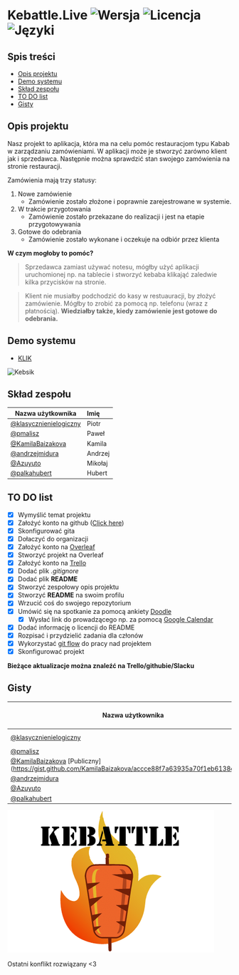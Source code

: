 # Kebattle.Live ![Wersja](https://github.com/AGH-Narzedzia-Informatyczne/Kebattle.Live/blob/master/Obrazki/version.PNG) ![Licencja](https://github.com/AGH-Narzedzia-Informatyczne/Kebattle.Live/blob/master/Obrazki/license.PNG) ![Języki](https://github.com/AGH-Narzedzia-Informatyczne/Kebattle.Live/blob/master/Obrazki/lang.PNG)

## Spis treści

* [Opis projektu](#opis-projektu)
* [Demo systemu](#demo-systemu)
* [Skład zespołu](#skład-zespołu)
* [TO DO list](#to-do-list)
* [Gisty](#gisty)

## Opis projektu

Nasz projekt to aplikacja, która ma na celu pomóc restauracjom typu Kabab w zarządzaniu zamówieniami. W aplikacji może je stworzyć zarówno klient jak i sprzedawca. Następnie można sprawdzić stan swojego zamówienia na stronie restauracji.

Zamówienia mają trzy statusy:
1. Nowe zamówienie
   - Zamówienie zostało złożone i poprawnie zarejestrowane w systemie. 
2. W trakcie przygotowania
   - Zamówienie zostało przekazane do realizacji i jest na etapie przygotowywania
3. Gotowe do odebrania
   - Zamówienie zostało wykonane i oczekuje na odbiór przez klienta

**W czym mogłoby to pomóc?**
> Sprzedawca zamiast używać notesu, mógłby użyć aplikacji uruchomionej np. na tablecie i stworzyć kebaba klikająć zaledwie kilka przycisków na stronie.

> Klient nie musiałby podchodzić do kasy w restuauracji, by złożyć zamówienie. Mógłby to zrobić za pomocą np. telefonu (wraz z płatnością). **Wiedziałby także, kiedy zamówienie jest gotowe do odebrania.**

## Demo systemu

* [KLIK](http://kebattle.azurewebsites.net/)

![Kebsik](https://i.postimg.cc/W4xyq6YM/Daco-5453030.png)

## Skład zespołu

Nazwa użytkownika | Imię
------------------|:----
[@klasycznienielogiczny](https://github.com/klasycznienielogiczny) | Piotr
[@pmalisz](https://github.com/pmalisz) | Paweł
[@KamilaBaizakova](https://github.com/KamilaBaizakova) | Kamila
[@andrzejmidura](https://github.com/andrzejmidura) | Andrzej
[@Azuyuto](https://github.com/Azuyuto) | Mikołaj
[@palkahubert](https://github.com/palkahubert) | Hubert

## TO DO list
- [x] Wymyślić temat projektu
- [x] Założyć konto na github ([Click here](https://github.com/klasycznienielogiczny))
- [x] Skonfigurować gita
- [x] Dołaczyć do organizacji
- [x] Założyć konto na [Overleaf](https://overleaf.com)
- [x] Stworzyć projekt na Overleaf
- [x] Założyć konto na [Trello](https://trello.com/)
- [x] Dodać plik _.gitignore_
- [x] Dodać plik __README__
- [x] Stworzyć zespołowy opis projektu
- [x] Stworzyć __README__ na swoim profilu
- [x] Wrzucić coś do swojego repozytorium
- [x] Umówić się na spotkanie za pomocą ankiety [Doodle](https://doodle.com/en/)
	- [x] Wysłać link do prowadzącego np. za pomocą [Google Calendar](https://calendar.google.com/)
- [x] Dodać informację o licencji do README
- [x] Rozpisać i przydzielić zadania dla członów
- [x] Wykorzystać [git flow](https://guides.github.com/introduction/flow/) do pracy nad projektem
- [x] Skonfigurować projekt

**Bieżące aktualizacje można znaleźć na Trello/githubie/Slacku**

## Gisty

Nazwa użytkownika | Gist :hash::one: | Gist :hash::two: | Dodatkowe informacje :information_source:
------------------|:----------------:|:----------------:|:-----------------------------:
[@klasycznienielogiczny](https://github.com/klasycznienielogiczny) | [Sekretny :lock_with_ink_pen:](https://gist.github.com/klasycznienielogiczny/ca73fff7d06312628d9050b21d544a19) | [Publiczny](https://gist.github.com/klasycznienielogiczny/d911bebdf897da25ca01ea7489177add)| :put_litter_in_its_place:
[@pmalisz](https://github.com/pmalisz) | [Publiczny](https://gist.github.com/pmalisz/7ddb879d79da5c4708a7da0e5434f34a) | [Sekretny](https://gist.github.com/pmalisz/769e368ff406f25d1bcc4199db37a75c) | :put_litter_in_its_place:
[@KamilaBaizakova](https://github.com/KamilaBaizakova)  [Publiczny] (https://gist.github.com/KamilaBaizakova/accce88f7a63935a70f1eb6138c79cbc) | [Sekretny](https://gist.github.com/KamilaBaizakova/ac6421be0b1857988b9d8b6fa3d3df57)| :put_litter_in_its_place:
[@andrzejmidura](https://github.com/andrzejmidura) | [Publiczny](https://gist.github.com/andrzejmidura/216f2d59e50edfaac59531d11a33f511) | [Sekretny](https://gist.github.com/andrzejmidura/d9e67b61c0c0bbb8c62886c69472028e) | :put_litter_in_its_place:
[@Azuyuto](https://github.com/Azuyuto) | [Publiczny](https://gist.github.com/Azuyuto/58f28039745cb399f608bfae4d436d4a) | [Sekretny](https://gist.github.com/Azuyuto/b2e2325a94a7185d916ee7ef74b49bd0) | :put_litter_in_its_place:
[@palkahubert](https://github.com/palkahubert) | [Publiczny](https://gist.github.com/palkahubert/b6a12f4ff40460b5feeaf75ea9f5121b)  | [Sekretny](https://gist.github.com/palkahubert/757c6f1ae0d8714e6e28c8a27c71074c) | :put_litter_in_its_place:

![Kebab](https://github.com/palkahubert/test/blob/main/kebattle%20logo.png)

Ostatni konflikt rozwiązany <3

